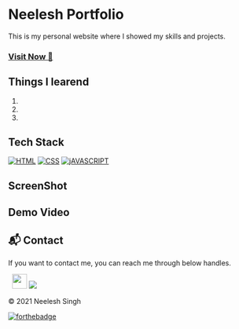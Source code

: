 # Neelesh Portfolio
This is my personal website where I showed my skills and projects.

### <a href="https://github.com/singhsduos/My-Portfolio/" target="_blank">**Visit Now 🚀**</a>


## Things I learend
1. 
2. 
3. 


## Tech Stack
[![HTML](https://img.shields.io/badge/HTML5-E34F26?style=for-the-badge&logo=html5&logoColor=white)](https://www.w3schools.com/html/)
[![CSS](https://img.shields.io/badge/CSS3-1572B6?style=for-the-badge&logo=css3&logoColor=white)](https://www.w3schools.com/css/)
[![jAVASCRIPT](https://img.shields.io/badge/JavaScript-323330?style=for-the-badge&logo=javascript&logoColor=F7DF1E)](https://developer.mozilla.org/en-US/docs/Web/JavaScript)

## ScreenShot





## Demo Video

<h2>📬 Contact</h2>

If you want to contact me, you can reach me through below handles.

&nbsp;&nbsp;<a href="https://www.linkedin.com/in/neeleshsng/" target="blank"><img src="https://www.felberpr.com/wp-content/uploads/linkedin-logo.png" width="30"></img></a>
 <a href="https://twitter.com/singhs_duos" target="blank"><img src="https://img.shields.io/badge/Twitter-1DA1F2?style=for-the-badge&logo=twitter&logoColor=white" /> </a>

© 2021 Neelesh Singh


[![forthebadge](https://forthebadge.com/images/badges/built-with-love.svg)](https://forthebadge.com)







